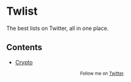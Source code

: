 # Twlist
The best lists on Twitter, all in one place.

## Contents

- [Crypto](#crypto)

<p align="center">
	<sub>Follow me on <a href="https://twitter.com/followingell">Twitter</a>.</sub>
</p>
